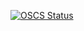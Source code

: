 
[![OSCS Status](https://www.oscs1024.com/platform/badge/ZhanChaoHan/spring-boot-mybatis.git.svg?size=large)](https://www.murphysec.com/dr/ImX7znaHGomibLFW0P)
